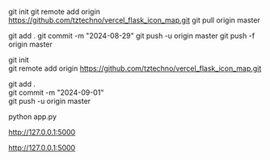git init
git remote add origin https://github.com/tztechno/vercel_flask_icon_map.git
git pull origin master 

git add .
git commit -m "2024-08-29"
git push -u origin master
git push -f origin master


git init                
git remote add origin https://github.com/tztechno/vercel_flask_icon_map.git

git add .                     
git commit -m "2024-09-01"       
git push -u origin master  



python app.py

http://127.0.0.1:5000

http://127.0.0.1:5000
